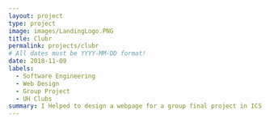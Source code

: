 ```yaml
---
layout: project
type: project
image: images/LandingLogo.PNG
title: Clubr
permalink: projects/clubr
# All dates must be YYYY-MM-DD format!
date: 2018-11-09
labels:
  - Software Engineering
  - Web Design
  - Group Project
  - UH Clubs
summary: I Helped to design a webpage for a group final project in ICS 314.
---
```


